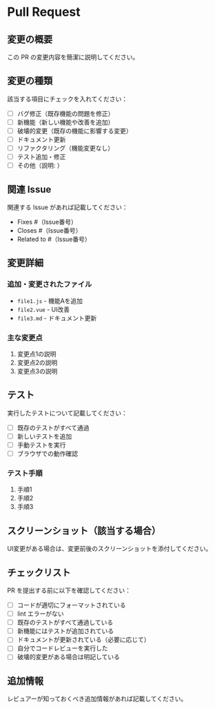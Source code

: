 # Pull Request

## 変更の概要
この PR の変更内容を簡潔に説明してください。

## 変更の種類
該当する項目にチェックを入れてください：

- [ ] バグ修正（既存機能の問題を修正）
- [ ] 新機能（新しい機能や改善を追加）
- [ ] 破壊的変更（既存の機能に影響する変更）
- [ ] ドキュメント更新
- [ ] リファクタリング（機能変更なし）
- [ ] テスト追加・修正
- [ ] その他（説明: ）

## 関連 Issue
関連する Issue があれば記載してください：
- Fixes #（Issue番号）
- Closes #（Issue番号）
- Related to #（Issue番号）

## 変更詳細

### 追加・変更されたファイル
- `file1.js` - 機能Aを追加
- `file2.vue` - UI改善
- `file3.md` - ドキュメント更新

### 主な変更点
1. 変更点1の説明
2. 変更点2の説明
3. 変更点3の説明

## テスト
実行したテストについて記載してください：

- [ ] 既存のテストがすべて通過
- [ ] 新しいテストを追加
- [ ] 手動テストを実行
- [ ] ブラウザでの動作確認

### テスト手順
1. 手順1
2. 手順2
3. 手順3

## スクリーンショット（該当する場合）
UI変更がある場合は、変更前後のスクリーンショットを添付してください。

## チェックリスト
PR を提出する前に以下を確認してください：

- [ ] コードが適切にフォーマットされている
- [ ] lint エラーがない
- [ ] 既存のテストがすべて通過している
- [ ] 新機能にはテストが追加されている
- [ ] ドキュメントが更新されている（必要に応じて）
- [ ] 自分でコードレビューを実行した
- [ ] 破壊的変更がある場合は明記している

## 追加情報
レビュアーが知っておくべき追加情報があれば記載してください。